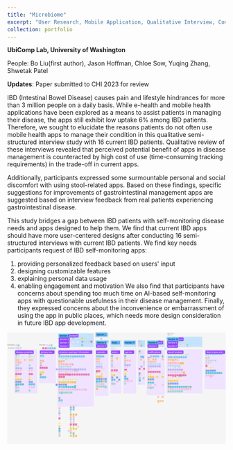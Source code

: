 ```yaml
---
title: "Microbiome"
excerpt: "User Research, Mobile Application, Qualitative Interview, Computer Vision, ML<br/> <img src='/images/Stool_front.png'>"
collection: portfolio
---
```


**UbiComp Lab, University of Washington**

People: Bo Liu(first author), Jason Hoffman, Chloe Sow, Yuqing Zhang, Shwetak Patel

**Updates**: Paper submitted to CHI 2023 for review

IBD (Intestinal Bowel Disease) causes pain and lifestyle hindrances for more than 3 million people on a daily basis. While e-health and mobile health applications have been explored as a means to assist patients in managing their disease, the apps still exhibit low uptake 6% among IBD patients. Therefore, we sought to elucidate the reasons patients do not often use mobile health apps to manage their condition in this qualitative semi-structured interview study with 16 current IBD patients. Qualitative review of these interviews revealed that perceived potential benefit of apps in disease management is counteracted by high cost of use (time-consuming tracking requirements) in the trade-off in current apps.  

Additionally, participants expressed some surmountable personal and social discomfort with using stool-related apps.
Based on these findings, specific suggestions for improvements of gastrointestinal management apps are suggested based on interview feedback from real patients experiencing gastrointestinal disease.

This study bridges a gap between IBD patients with self-monitoring disease needs and apps designed to help them. We
find that current IBD apps should have more user-centered designs after conducting 16 semi-structured interviews
with current IBD patients. We find key needs participants request of IBD self-monitoring apps: 
1.  providing personalized feedback based on users' input
2.  designing customizable features
3.  explaining personal data usage
4.  enabling engagement and motivation 
We also find that participants have concerns about spending too much time on AI-based self-monitoring apps with questionable usefulness in their disease management. Finally, they expressed concerns about the inconvenience or embarrassment of using the app in public places, which needs more design consideration in future IBD app development.
<img src='/images/Stool_1.png'>
